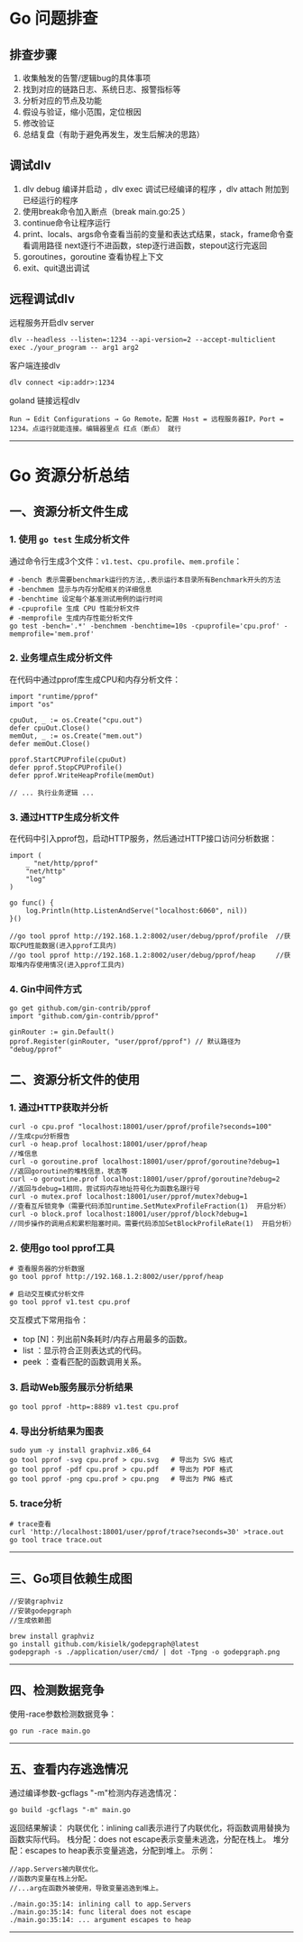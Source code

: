 # Go 问题排查

## 排查步骤
1. 收集触发的告警/逻辑bug的具体事项
2. 找到对应的链路日志、系统日志、报警指标等
3. 分析对应的节点及功能
4. 假设与验证，缩小范围，定位根因
5. 修改验证
6. 总结复盘（有助于避免再发生，发生后解决的思路）

## 调试dlv
1. dlv debug 编译并启动 ，dlv exec 调试已经编译的程序  ，dlv attach 附加到已经运行的程序
2. 使用break命令加入断点（break main.go:25 ）
3. continue命令让程序运行
4. print、locals、args命令查看当前的变量和表达式结果，stack，frame命令查看调用路径 next逐行不进函数，step逐行进函数，stepout这行完返回
5. goroutines，goroutine <id> 查看协程上下文
6. exit、quit退出调试

## 远程调试dlv
远程服务开启dlv server
```
dlv --headless --listen=:1234 --api-version=2 --accept-multiclient exec ./your_program -- arg1 arg2
```
客户端连接dlv
```
dlv connect <ip:addr>:1234
```
goland 链接远程dlv
```
Run → Edit Configurations → Go Remote，配置 Host = 远程服务器IP，Port = 1234。点运行就能连接。编辑器里点 红点（断点） 就行
```


---

# Go 资源分析总结

## 一、资源分析文件生成

### 1. 使用 `go test` 生成分析文件
通过命令行生成3个文件：`v1.test`、`cpu.profile`、`mem.profile`：
```
# -bench 表示需要benchmark运行的方法,.表示运行本目录所有Benchmark开头的方法
# -benchmem 显示与内存分配相关的详细信息
# -benchtime 设定每个基准测试用例的运行时间
# -cpuprofile 生成 CPU 性能分析文件
# -memprofile 生成内存性能分析文件
go test -bench='.*' -benchmem -benchtime=10s -cpuprofile='cpu.prof' -memprofile='mem.prof'
```

### 2. 业务埋点生成分析文件
在代码中通过pprof库生成CPU和内存分析文件：
```
import "runtime/pprof"
import "os"

cpuOut, _ := os.Create("cpu.out")
defer cpuOut.Close()
memOut, _ := os.Create("mem.out")
defer memOut.Close()

pprof.StartCPUProfile(cpuOut)
defer pprof.StopCPUProfile()
defer pprof.WriteHeapProfile(memOut)

// ... 执行业务逻辑 ...
```


### 3. 通过HTTP生成分析文件
在代码中引入pprof包，启动HTTP服务，然后通过HTTP接口访问分析数据：
```
import (
    _ "net/http/pprof"
    "net/http"
    "log"
)

go func() {
    log.Println(http.ListenAndServe("localhost:6060", nil))
}()

//go tool pprof http://192.168.1.2:8002/user/debug/pprof/profile  //获取CPU性能数据(进入pprof工具内)
//go tool pprof http://192.168.1.2:8002/user/debug/pprof/heap     //获取堆内存使用情况(进入pprof工具内)
```


### 4. Gin中间件方式
```
go get github.com/gin-contrib/pprof
import "github.com/gin-contrib/pprof"

ginRouter := gin.Default()
pprof.Register(ginRouter, "user/pprof/pprof") // 默认路径为 "debug/pprof"
```



## 二、资源分析文件的使用

### 1. 通过HTTP获取并分析
```
curl -o cpu.prof "localhost:18001/user/pprof/profile?seconds=100"        //生成cpu分析报告
curl -o heap.prof localhost:18001/user/pprof/heap                        //堆信息
curl -o goroutine.prof localhost:18001/user/pprof/goroutine?debug=1      //返回goroutine的堆栈信息，状态等
curl -o goroutine.prof localhost:18001/user/pprof/goroutine?debug=2      //返回与debug=1相同，尝试将内存地址符号化为函数名跟行号
curl -o mutex.prof localhost:18001/user/pprof/mutex?debug=1              //查看互斥锁竞争（需要代码添加runtime.SetMutexProfileFraction(1)  开启分析）
curl -o block.prof localhost:18001/user/pprof/block?debug=1              //同步操作的调用点和累积阻塞时间。需要代码添加SetBlockProfileRate(1)  开启分析）
```

### 2. 使用go tool pprof工具
```
# 查看服务器的分析数据
go tool pprof http://192.168.1.2:8002/user/pprof/heap

# 启动交互模式分析文件
go tool pprof v1.test cpu.prof
```
交互模式下常用指令：
* top [N]：列出前N条耗时/内存占用最多的函数。 
* list <regexp>：显示符合正则表达式的代码。 
* peek <regexp>：查看匹配的函数调用关系。

### 3. 启动Web服务展示分析结果
```
go tool pprof -http=:8889 v1.test cpu.prof
```

### 4. 导出分析结果为图表
```
sudo yum -y install graphviz.x86_64
go tool pprof -svg cpu.prof > cpu.svg   # 导出为 SVG 格式
go tool pprof -pdf cpu.prof > cpu.pdf   # 导出为 PDF 格式
go tool pprof -png cpu.prof > cpu.png   # 导出为 PNG 格式
```

### 5. trace分析
```
# trace查看
curl 'http://localhost:18001/user/pprof/trace?seconds=30' >trace.out
go tool trace trace.out
```

---

## 三、Go项目依赖生成图
```
//安装graphviz
//安装godepgraph
//生成依赖图

brew install graphviz 
go install github.com/kisielk/godepgraph@latest
godepgraph -s ./application/user/cmd/ | dot -Tpng -o godepgraph.png
```

---

## 四、检测数据竞争
使用-race参数检测数据竞争：
```
go run -race main.go
```

---

## 五、查看内存逃逸情况
通过编译参数-gcflags "-m"检测内存逃逸情况：
```
go build -gcflags "-m" main.go
```
返回结果解读：
内联优化：inlining call表示进行了内联优化，将函数调用替换为函数实际代码。
栈分配：does not escape表示变量未逃逸，分配在栈上。
堆分配：escapes to heap表示变量逃逸，分配到堆上。
示例：

```
//app.Servers被内联优化。
//函数内变量在栈上分配。
//...arg在函数外被使用，导致变量逃逸到堆上。

./main.go:35:14: inlining call to app.Servers
./main.go:35:14: func literal does not escape
./main.go:35:14: ... argument escapes to heap
```

---

